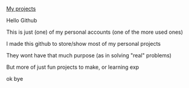 <a href="https://github.com/abdwiqb/abdwiqb/blob/main/PROJECTS.md">My projects</a>

Hello Github

This is just (one) of my personal accounts (one of the more used ones)

I made this github to store/show most of my personal projects

They wont have that much purpose (as in solving "real" problems)

But more of just fun projects to make, or learning exp

ok bye
